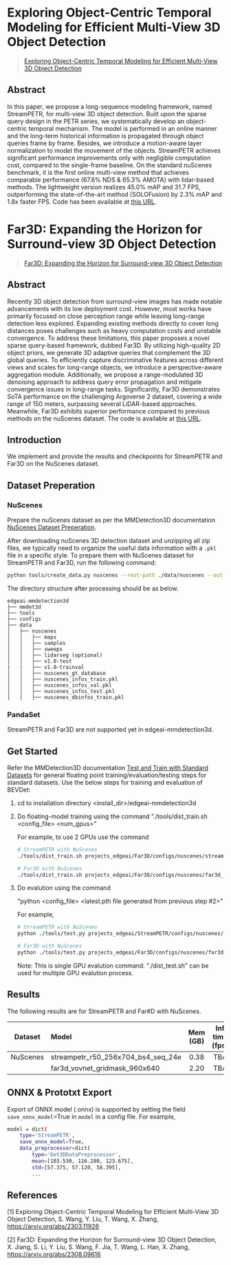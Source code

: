 # Exploring Object-Centric Temporal Modeling for Efficient Multi-View 3D Object Detection

> [Exploring Object-Centric Temporal Modeling for Efficient Multi-View 3D Object Detection](https://arxiv.org/abs/2303.11926)

<!-- [ALGORITHM] -->

## Abstract

In this paper, we propose a long-sequence modeling framework, named StreamPETR, for multi-view 3D object detection. Built upon the sparse query design in the PETR series, we systematically develop an object-centric temporal mechanism. The model is performed in an online manner and the long-term historical information is propagated through object queries frame by frame. Besides, we introduce a motion-aware layer normalization to model the movement of the objects. StreamPETR achieves significant performance improvements only with negligible computation cost, compared to the single-frame baseline. On the standard nuScenes benchmark, it is the first online multi-view method that achieves comparable performance (67.6% NDS & 65.3% AMOTA) with lidar-based methods. The lightweight version realizes 45.0% mAP and 31.7 FPS, outperforming the state-of-the-art method (SOLOFusion) by 2.3% mAP and 1.8x faster FPS. Code has been available at [this URL](https://github.com/exiawsh/StreamPETR).

# Far3D: Expanding the Horizon for Surround-view 3D Object Detection

> [Far3D: Expanding the Horizon for Surround-view 3D Object Detection](https://arxiv.org/abs/2308.09616)

<!-- [ALGORITHM] -->

## Abstract

Recently 3D object detection from surround-view images has made notable advancements with its low deployment cost. However, most works have primarily focused on close perception range while leaving long-range detection less explored. Expanding existing methods directly to cover long distances poses challenges such as heavy computation costs and unstable convergence. To address these limitations, this paper proposes a novel sparse query-based framework, dubbed Far3D. By utilizing high-quality 2D object priors, we generate 3D adaptive queries that complement the 3D global queries. To efficiently capture discriminative features across different views and scales for long-range objects, we introduce a perspective-aware aggregation module. Additionally, we propose a range-modulated 3D denoising approach to address query error propagation and mitigate convergence issues in long-range tasks. Significantly, Far3D demonstrates SoTA performance on the challenging Argoverse 2 dataset, covering a wide range of 150 meters, surpassing several LiDAR-based approaches. Meanwhile, Far3D exhibits superior performance compared to previous methods on the nuScenes dataset. The code is available at [this URL](https://github.com/megvii-research/Far3D). 


## Introduction

We implement and provide the results and checkpoints for StreamPETR and Far3D on the NuScenes dataset.

## Dataset Preperation

### NuScenes

Prepare the nuScenes dataset as per the MMDetection3D documentation [NuScenes Dataset Preperation](../../docs/en/advanced_guides/datasets/nuscenes.md). 

After downloading nuScenes 3D detection dataset and unzipping all zip files, we typically need to organize the useful data information with a `.pkl` file in a specific style. To prepare them with NuScenes dataset for StreamPETR and Far3D, run the following command:

```bash
python tools/create_data.py nuscenes --root-path ./data/nuscenes --out-dir ./data/nuscenes --extra-tag nuscenes --strpetr
```

The directory structure after processing should be as below.

```
edgeai-mmdetection3d
├── mmdet3d
├── tools
├── configs
├── data
│   ├── nuscenes
│   │   ├── maps
│   │   ├── samples
│   │   ├── sweeps
│   │   ├── lidarseg (optional)
│   │   ├── v1.0-test
|   |   ├── v1.0-trainval
│   │   ├── nuscenes_gt_database
│   │   ├── nuscenes_infos_train.pkl
│   │   ├── nuscenes_infos_val.pkl
│   │   ├── nuscenes_infos_test.pkl
│   │   ├── nuscenes_dbinfos_train.pkl
```

### PandaSet

StreamPETR and Far3D are not supported yet in edgeai-mmdetection3d. 

## Get Started

Refer the MMDetection3D documentation [Test and Train with Standard Datasets](../../docs/en/user_guides/train_test.md) for general floating point training/evaluation/testing steps for standard datasets. Use the below steps for training and evaluation of BEVDet:

1. cd to installation directory <install_dir>/edgeai-mmdetection3d

2. Do floating-model training using the command 
    "./tools/dist_train.sh <config_file> <num_gpus>"

    For example, to use 2 GPUs use the command

    ```bash
    # StreamPETR with NuScenes
    ./tools/dist_train.sh projects_edgeai/Far3D/configs/nuscenes/streampetr_r50_256x704_bs4_seq_24e.py 2

    # Far3D with NuScenes
    ./tools/dist_train.sh projects_edgeai/Far3D/configs/nuscenes/far3d_vovnet_gridmask_960x640.py 2
    ```

3.  Do evalution using the command 

    "python <config_file> <latest.pth file generated from previous step #2>" 

    For example,

    ```bash
    # StreamPETR with NuScenes
    python ./tools/test.py projects_edgeai/StreamPETR/configs/nuscenes/streampetr_r50_256x704_bs4_seq_24e.py ./work_dirs/streampetr_r50_256x704_bs4_seq_24e/epoch_24.pth

    # Far3D with NuScenes
    python ./tools/test.py projects_edgeai/Far3D/configs/nuscenes/far3d_vovnet_gridmask_960x640.py ./work_dirs/far3d_vovnet_gridmask_960x640/epoch_24.pth
    ```
    Note: This is single GPU evalution command. "./dist_test.sh" can be used for multiple GPU evalution process.

## Results

The following results are for StreamPETR and Far#D with NuScenes.


|  Dataset  |                    Model                      | Mem (GB) | Inf time (fps) | mAP    | NDS   |
|:---------:| :-------------------------------------------- | :------: | :------------: | :---:  | :--:  |
| NuScenes  | streampetr_r50_256x704_bs4_seq_24e            |   0.38   |       TBA      | 39.07  | 48.92 |
|           | far3d_vovnet_gridmask_960x640                 |   2.20   |       TBA      | 41.75  | 52.79 |


<!--
## 3D Object Detection Model Zoo

Complexity and Accuracy report of several trained models is available at the [3D Detection Model Zoo](../../docs/det3d_modelzoo.md) 


## Quantization
This tutorial explains more about quantization and how to do [Quantization Aware Training (QAT)](../../docs/det3d_quantization.md) of detection models.
-->

## ONNX & Prototxt Export

Export of ONNX model (.onnx) is supported by setting the field `save_onnx_model`=True in `model` in a config file. For example,

```bash
model = dict(
    type='StreamPETR',
    save_onnx_model=True,
    data_preprocessor=dict(
        type='Det3DDataPreprocessor',
        mean=[103.530, 116.280, 123.675],
        std=[57.375, 57.120, 58.395],
        ...
```

## References

[1] Exploring Object-Centric Temporal Modeling for Efficient Multi-View 3D Object Detection, S. Wang, Y. Liu, T. Wang, X. Zhang, https://arxiv.org/abs/2303.11926

[2] Far3D: Expanding the Horizon for Surround-view 3D Object Detection, X. Jiang, S. Li, Y. Liu, S. Wang, F. Jia, T. Wang, L. Han, X. Zhang, https://arxiv.org/abs/2308.09616

